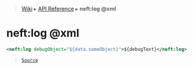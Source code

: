 > [Wiki](Home) ▸ [API Reference](API-Reference) ▸ **neft:log @xml**

neft:log @xml
=============

```xml
<neft:log debugObject="${data.someObject}">${debugText}</neft:log>
```

> [`Source`](/Neft-io/neft/tree/master/src/document/file/parse/logs.litcoffee#neftlog-xml)

